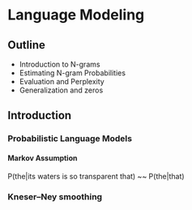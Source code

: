 # Language Modeling

## Outline
* Introduction to N-grams
* Estimating N-gram Probabilities
* Evaluation and Perplexity
* Generalization and zeros

## Introduction

### Probabilistic Language Models

#### Markov Assumption
P(the|its waters is so transparent that) ~~ P(the|that)

### Kneser–Ney smoothing
